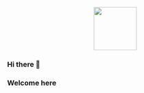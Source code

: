 
<div id="header" align="center">
  <img src="https://media.giphy.com/media/RDZo7znAdn2u7sAcWH/giphy.gif"  width="100"/>
</div>

### Hi there 👋
### Welcome here 
<!--
**ELLA237/ELLA237** is a ✨ _special_ ✨ repository because its `README.md` (this file) appears on your GitHub profile.

Here are some ideas to get you started:

### 🔭 I’m Gabriella and i'm a computer science student intrested in various field of activity sur as data science, networking and cyber security
- 🌱 I’m currently working on a cyber security project which requires my to create a cetification authority and create a secured Https connection with a certificate generated by me, stay tuned.

- 💬 Ask me about the different approaches i took in my various projects
- 📫 How to reach me: [linkedin](https://www.linkedin.com/in/gabriella-ndjamba-batomen-807a05216)
- 😄 Pronouns: She/her
- ⚡ Fun fact: find out ...
-->
